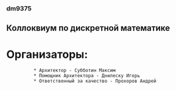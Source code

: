 ### dm9375
## Коллоквиум по дискретной математике
# Организаторы: 
              * Архитектор - Субботин Максим
              * Помощник Архитектора - Днилеску Игорь
              * Ответственный за качество - Прохоров Андрей
               
